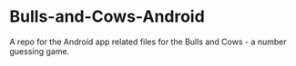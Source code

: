 # Bulls-and-Cows-Android
A repo for the Android app related files for the Bulls and Cows - a number guessing game.
